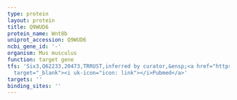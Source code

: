 ```yaml
---
type: protein
layout: protein
title: Q9WUD6
protein_name: Wnt8b
uniprot_accession: Q9WUD6
ncbi_gene_id: '-'
organism: Mus musculus
function: target gene
tfs: 'Six3,Q62233,20473,TRRUST,inferred by curator,&ensp;<a href="https://www.ncbi.nlm.nih.gov/pubmed/?term=20890044%5Buid%5D"
  target="_blank"><i uk-icon="icon: link"></i>Pubmed</a>'
targets: ''
binding_sites: ''
---
```

